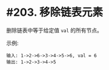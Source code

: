 # #203. 移除链表元素

删除链表中等于给定值 `val` 的所有节点。

示例:
```
输入: 1->2->6->3->4->5->6, val = 6
输出: 1->2->3->4->5
```
